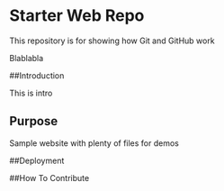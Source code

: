 # Starter Web Repo

This repository is for showing how Git and GitHub work

Blablabla

##Introduction

This is intro


## Purpose

Sample website with plenty of files for demos

##Deployment

##How To Contribute